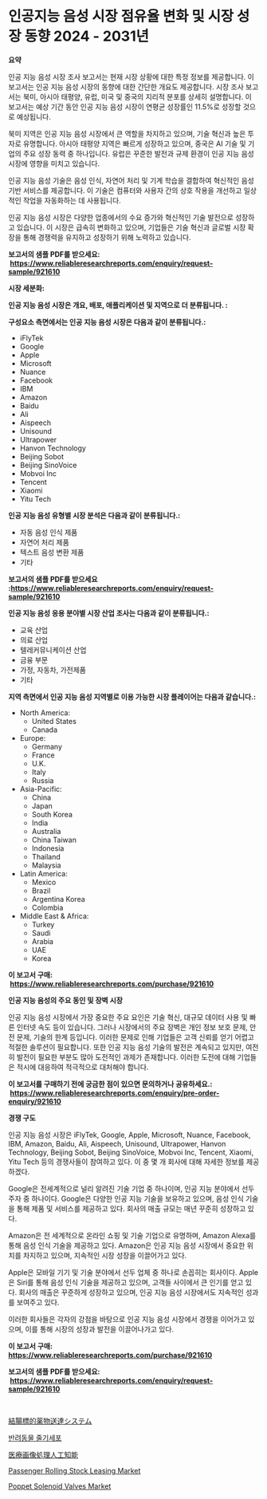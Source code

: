 <p><h1>인공지능 음성 시장 점유율 변화 및 시장 성장 동향 2024 - 2031년</h1></p><p><strong>요약</strong></p>
<p><p>인공 지능 음성 시장 조사 보고서는 현재 시장 상황에 대한 특정 정보를 제공합니다. 이 보고서는 인공 지능 음성 시장의 동향에 대한 간단한 개요도 제공합니다. 시장 조사 보고서는 북미, 아시아 태평양, 유럽, 미국 및 중국의 지리적 분포를 상세히 설명합니다. 이 보고서는 예상 기간 동안 인공 지능 음성 시장이 연평균 성장률인 11.5%로 성장할 것으로 예상됩니다.</p><p>북미 지역은 인공 지능 음성 시장에서 큰 역할을 차지하고 있으며, 기술 혁신과 높은 투자로 유명합니다. 아시아 태평양 지역은 빠르게 성장하고 있으며, 중국은 AI 기술 및 기업의 주요 성장 동력 중 하나입니다. 유럽은 꾸준한 발전과 규제 환경이 인공 지능 음성 시장에 영향을 미치고 있습니다.</p><p>인공 지능 음성 기술은 음성 인식, 자연어 처리 및 기계 학습을 결합하여 혁신적인 음성 기반 서비스를 제공합니다. 이 기술은 컴퓨터와 사용자 간의 상호 작용을 개선하고 일상적인 작업을 자동화하는 데 사용됩니다.</p><p>인공 지능 음성 시장은 다양한 업종에서의 수요 증가와 혁신적인 기술 발전으로 성장하고 있습니다. 이 시장은 급속히 변화하고 있으며, 기업들은 기술 혁신과 글로벌 시장 확장을 통해 경쟁력을 유지하고 성장하기 위해 노력하고 있습니다.</p></p>
<p><strong>보고서의 샘플 PDF를 받으세요: &nbsp;<a href="https://www.reliableresearchreports.com/enquiry/request-sample/921610">https://www.reliableresearchreports.com/enquiry/request-sample/921610</a></strong></p>
<p><strong>시장 세분화:</strong></p>
<p><strong> 인공 지능 음성 시장은 개요, 배포, 애플리케이션 및 지역으로 더 분류됩니다. :</strong></p>
<p><strong>구성요소 측면에서는 인공 지능 음성 시장은 다음과 같이 분류됩니다.:</strong></p>
<p><ul><li>iFlyTek</li><li>Google</li><li>Apple</li><li>Microsoft</li><li>Nuance</li><li>Facebook</li><li>IBM</li><li>Amazon</li><li>Baidu</li><li>Ali</li><li>Aispeech</li><li>Unisound</li><li>Ultrapower</li><li>Hanvon Technology</li><li>Beijing Sobot</li><li>Beijing SinoVoice</li><li>Mobvoi Inc</li><li>Tencent</li><li>Xiaomi</li><li>Yitu Tech</li></ul></p>
<p><strong> 인공 지능 음성 유형별 시장 분석은 다음과 같이 분류됩니다.:</strong></p>
<p><ul><li>자동 음성 인식 제품</li><li>자연어 처리 제품</li><li>텍스트 음성 변환 제품</li><li>기타</li></ul></p>
<p><strong>보고서의 샘플 PDF를 받으세요 :<a href="https://www.reliableresearchreports.com/enquiry/request-sample/921610">https://www.reliableresearchreports.com/enquiry/request-sample/921610</a></strong></p>
<p><strong> 인공 지능 음성 응용 분야별 시장 산업 조사는 다음과 같이 분류됩니다.:</strong></p>
<p><ul><li>교육 산업</li><li>의료 산업</li><li>텔레커뮤니케이션 산업</li><li>금융 부문</li><li>가정, 자동차, 가전제품</li><li>기타</li></ul></p>
<p><strong>지역 측면에서 인공 지능 음성 지역별로 이용 가능한 시장 플레이어는 다음과 같습니다.:</strong></p>
<p><ul>
    <li>
        North America:
        <ul>
            <li>United States</li>
            <li>Canada</li>
        </ul>
    </li>
    <li>
        Europe:
        <ul>
            <li>Germany</li>
            <li>France</li>
            <li>U.K.</li>
            <li>Italy</li>
            <li>Russia</li>
        </ul>
    </li>
    <li>
        Asia-Pacific:
        <ul>
            <li>China</li>
            <li>Japan</li>
            <li>South Korea</li>
            <li>India</li>
            <li>Australia</li>
            <li>China Taiwan</li>
            <li>Indonesia</li>
            <li>Thailand</li>
            <li>Malaysia</li>
        </ul>
    </li>
    <li>
        Latin America:
        <ul>
            <li>Mexico</li>
            <li>Brazil</li>
            <li>Argentina Korea</li>
            <li>Colombia</li>
        </ul>
    </li>
    <li>
        Middle East & Africa:
        <ul>
            <li>Turkey</li>
            <li>Saudi</li>
            <li>Arabia</li>
            <li>UAE</li>
            <li>Korea</li>
        </ul>
    </li>
    </ul></p>
<p><strong>이 보고서 구매: &nbsp;<a href="https://www.reliableresearchreports.com/purchase/921610">https://www.reliableresearchreports.com/purchase/921610</a></strong></p>
<p><strong>인공 지능 음성의 주요 동인 및 장벽 시장</strong></p>
<p><p>인공 지능 음성 시장에서 가장 중요한 주요 요인은 기술 혁신, 대규모 데이터 사용 및 빠른 인터넷 속도 등이 있습니다. 그러나 시장에서의 주요 장벽은 개인 정보 보호 문제, 안전 문제, 기술의 한계 등입니다. 이러한 문제로 인해 기업들은 고객 신뢰를 얻기 어렵고 적절한 솔루션이 필요합니다. 또한 인공 지능 음성 기술의 발전은 계속되고 있지만, 여전히 발전이 필요한 부분도 많아 도전적인 과제가 존재합니다. 이러한 도전에 대해 기업들은 적시에 대응하여 적극적으로 대처해야 합니다.</p></p>
<p><strong>이 보고서를 구매하기 전에 궁금한 점이 있으면 문의하거나 공유하세요.: &nbsp;<a href="https://www.reliableresearchreports.com/enquiry/pre-order-enquiry/921610">https://www.reliableresearchreports.com/enquiry/pre-order-enquiry/921610</a></strong></p>
<p><strong>경쟁 구도</strong></p>
<p><p>인공 지능 음성 시장은 iFlyTek, Google, Apple, Microsoft, Nuance, Facebook, IBM, Amazon, Baidu, Ali, Aispeech, Unisound, Ultrapower, Hanvon Technology, Beijing Sobot, Beijing SinoVoice, Mobvoi Inc, Tencent, Xiaomi, Yitu Tech 등의 경쟁사들이 참여하고 있다. 이 중 몇 개 회사에 대해 자세한 정보를 제공하겠다.</p><p>Google은 전세계적으로 널리 알려진 기술 기업 중 하나이며, 인공 지능 분야에서 선두 주자 중 하나이다. Google은 다양한 인공 지능 기술을 보유하고 있으며, 음성 인식 기술을 통해 제품 및 서비스를 제공하고 있다. 회사의 매출 규모는 매년 꾸준히 성장하고 있다.</p><p>Amazon은 전 세계적으로 온라인 쇼핑 및 기술 기업으로 유명하며, Amazon Alexa를 통해 음성 인식 기술을 제공하고 있다. Amazon은 인공 지능 음성 시장에서 중요한 위치를 차지하고 있으며, 지속적인 시장 성장을 이끌어가고 있다.</p><p>Apple은 모바일 기기 및 기술 분야에서 선두 업체 중 하나로 손꼽히는 회사이다. Apple은 Siri를 통해 음성 인식 기술을 제공하고 있으며, 고객들 사이에서 큰 인기를 얻고 있다. 회사의 매출은 꾸준하게 성장하고 있으며, 인공 지능 음성 시장에서도 지속적인 성과를 보여주고 있다.</p><p>이러한 회사들은 각자의 강점을 바탕으로 인공 지능 음성 시장에서 경쟁을 이어가고 있으며, 이를 통해 시장의 성장과 발전을 이끌어나가고 있다.</p></p>
<p><strong>이 보고서 구매: &nbsp; <a href="https://www.reliableresearchreports.com/purchase/921610">https://www.reliableresearchreports.com/purchase/921610</a></strong></p>
<p><strong>보고서의 샘플 PDF를 받으세요: &nbsp;<a href="https://www.reliableresearchreports.com/enquiry/request-sample/921610">https://www.reliableresearchreports.com/enquiry/request-sample/921610</a></strong><strong></strong></p>
<p>&nbsp;</p>
<p><p><a href="https://github.com/lababdou/Market-Research-Report-List-2/blob/main/9970163182250.md">結腸標的薬物送達システム</a></p><p><a href="https://github.com/sougarounis/Market-Research-Report-List-2/blob/main/7729847182246.md">반려동물 줄기세포</a></p><p><a href="https://github.com/mohamedbakry57/Market-Research-Report-List-2/blob/main/2865619182249.md">医療画像処理人工知能</a></p><p><a href="https://github.com/lubmix/Market-Research-Report-List-1/blob/main/passenger-rolling-stock-leasing-market.md">Passenger Rolling Stock Leasing Market</a></p><p><a href="https://issuu.com/reportprime-2/docs/poppet-solenoid-valves-market-size-2030.pptx">Poppet Solenoid Valves Market</a></p></p>